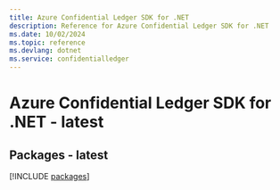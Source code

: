 ```yaml
---
title: Azure Confidential Ledger SDK for .NET
description: Reference for Azure Confidential Ledger SDK for .NET
ms.date: 10/02/2024
ms.topic: reference
ms.devlang: dotnet
ms.service: confidentialledger
---
```

# Azure Confidential Ledger SDK for .NET - latest
## Packages - latest
[!INCLUDE [packages](confidential-ledger-index.md)]